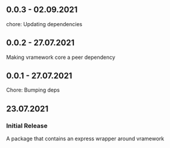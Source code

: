 ## 0.0.3 - 02.09.2021

chore: Updating dependencies

## 0.0.2 - 27.07.2021

Making vramework core a peer dependency

## 0.0.1 - 27.07.2021

Chore: Bumping deps

## 23.07.2021

### Initial Release

A package that contains an express wrapper around vramework
